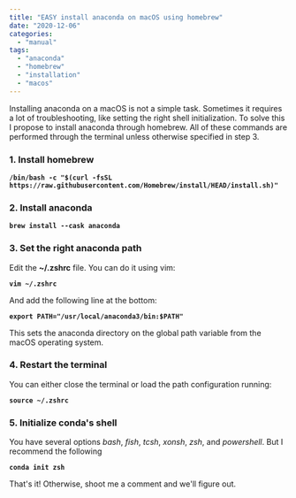 ```yaml
---
title: "EASY install anaconda on macOS using homebrew"
date: "2020-12-06"
categories: 
  - "manual"
tags: 
  - "anaconda"
  - "homebrew"
  - "installation"
  - "macos"
---
```


Installing anaconda on a macOS is not a simple task. Sometimes it requires a lot of troubleshooting, like setting the right shell initialization. To solve this I propose to install anaconda through homebrew. All of these commands are performed through the terminal unless otherwise specified in step 3.

### 1\. Install homebrew

**`/bin/bash -c "$(curl -fsSL https://raw.githubusercontent.com/Homebrew/install/HEAD/install.sh)"`**

### 2\. Install anaconda

**`brew install --cask anaconda`**

### 3\. Set the right anaconda path

Edit the **~/.zshrc** file. You can do it using vim:

**`vim ~/.zshrc`**

And add the following line at the bottom:

**`export PATH="/usr/local/anaconda3/bin:$PATH"`**

This sets the anaconda directory on the global path variable from the macOS operating system.

### 4\. Restart the terminal

You can either close the terminal or load the path configuration running:

**`source ~/.zshrc`**

### 5\. Initialize conda's shell

You have several options _bash_, _fish_, _tcsh_, _xonsh_, _zsh_, and _powershell_. But I recommend the following

**`conda init zsh`**

That's it! Otherwise, shoot me a comment and we'll figure out.
